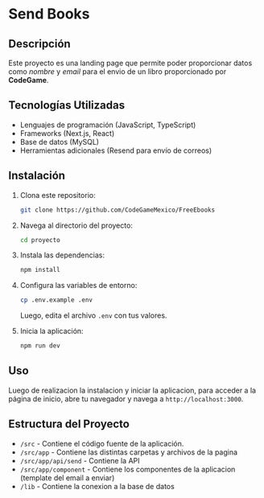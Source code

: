 # Send Books

## Descripción
Este proyecto es una landing page que permite poder proporcionar datos como *nombre* y *email* para el envio de un libro proporcionado por **CodeGame**.

## Tecnologías Utilizadas
- Lenguajes de programación (JavaScript, TypeScript)
- Frameworks (Next.js, React)
- Base de datos (MySQL)
- Herramientas adicionales (Resend para envío de correos)

## Instalación
1. Clona este repositorio:
    ```bash
    git clone https://github.com/CodeGameMexico/FreeEbooks
    ```
2. Navega al directorio del proyecto:
    ```bash
    cd proyecto
    ```
3. Instala las dependencias:
    ```bash
    npm install
    ```
4. Configura las variables de entorno:
    ```bash
    cp .env.example .env
    ```
    Luego, edita el archivo `.env` con tus valores.

5. Inicia la aplicación:
    ```bash
    npm run dev
    ```

## Uso

Luego de realizacion la instalacion y iniciar la aplicacion, para acceder a la página de inicio, abre tu navegador y navega a `http://localhost:3000`.

## Estructura del Proyecto
- `/src` - Contiene el código fuente de la aplicación.
- `/src/app` - Contiene las distintas carpetas y archivos de la pagina
- `/src/app/api/send` - Contiene la API
- `/src/app/component` - Contiene los componentes de la aplicacion (template del email a enviar)
- `/lib` - Contiene la conexion a la base de datos